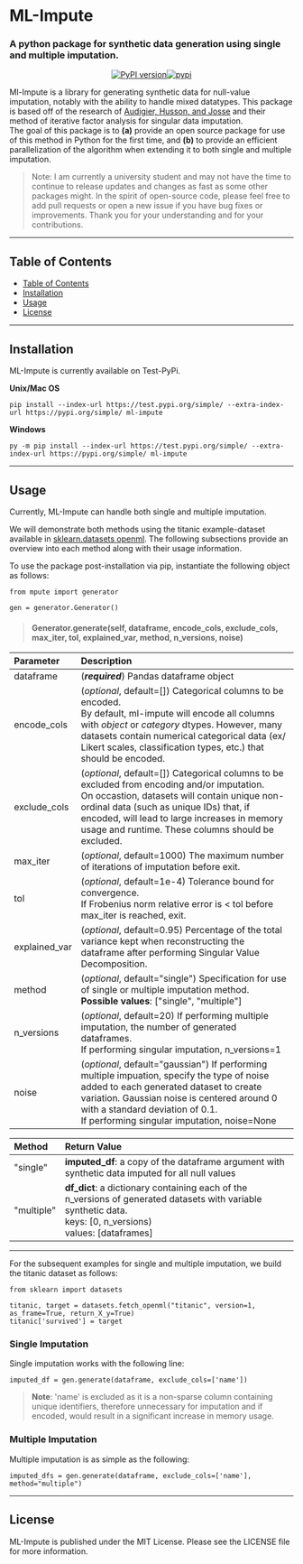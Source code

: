 # ML-Impute

### A python package for synthetic data generation using single and multiple imputation.

<div align="center" style="display: flex; justify-content: center;">

<a href="https://pypi.python.org/pypi/">
<img src ="https://img.shields.io/badge/python-3.x-blue.svg" alt="PyPI version" /></a>

<!-- Build status -->
<!--
<a href="https://travis-ci.org/JoshWeiner/ml-impute?branch=master">
<img src ="https://img.shields.io/travis/JoshWeiner/ml-impute/master.svg?style=for-the-badge" alt="Build Status"/></a>
-->

<!-- Test coverage -->
<!--
<a href="https://coveralls.io/">
<img src ="https://img.shields.io/codecov/c/gh/JoshWeiner/ml-impute.svg?style=for-the-badge" alt="Coverage Status"/></a>
-->

<a href="https://opensource.org/licenses/MIT">
<img src ="https://img.shields.io/:license-mit-ff69b4.svg" alt="pypi" /></a>

</div>

Ml-Impute is a library for generating synthetic data for null-value imputation, notably with the ability to handle mixed datatypes. This package is based off of the research of [Audigier, Husson, and Josse](https://arxiv.org/pdf/1301.4797.pdf) and their method of iterative factor analysis for singular data imputation. <br>
The goal of this package is to **(a)** provide an open source package for use of this method in Python for the first time, and **(b)** to provide an efficient parallelization of the algorithm when extending it to both single and multiple imputation.

> Note: I am currently a university student and may not have the time to continue to release updates and changes as fast as some other packages might. In the spirit of open-source code, please feel free to add pull requests or open a new issue if you have bug fixes or improvements. Thank you for your understanding and for your contributions.
<hr>

## Table of Contents
- [Table of Contents](#table-of-contents)
- [Installation](#installation)
- [Usage](#usage)
- [License](#license)

<hr>

## Installation

ML-Impute is currently available on Test-PyPi.

**Unix/Mac OS**
```
pip install --index-url https://test.pypi.org/simple/ --extra-index-url https://pypi.org/simple/ ml-impute
```
**Windows**
```
py -m pip install --index-url https://test.pypi.org/simple/ --extra-index-url https://pypi.org/simple/ ml-impute
```
<hr>

## Usage
Currently, ML-Impute can handle both single and multiple imputation.

We will demonstrate both methods using the titanic example-dataset available in [sklearn.datasets openml](https://scikit-learn.org/stable/modules/generated/sklearn.datasets.fetch_openml.html#sklearn.datasets.fetch_openml). The following subsections provide an overview into each method along with their usage information.

To use the package post-installation via pip, instantiate the following object as follows:
```
from mpute import generator

gen = generator.Generator()
```

> #### **Generator.generate**(self, dataframe, encode_cols, exclude_cols, max_iter, tol, explained_var, method, n_versions, noise)
| Parameter | Description |
| :--- | :--- |
| dataframe | (__*required*__) Pandas dataframe object |
| encode_cols | (*optional*, default=[]) Categorical columns to be encoded. <br> By default, ml-impute will encode all columns with *object* or *category* dtypes. However, many datasets contain numerical categorical data (ex/ Likert scales, classification types, etc.) that should be encoded. |
| exclude_cols | (*optional*, default=[]) Categorical columns to be excluded from encoding and/or imputation. <br> On occastion, datasets will contain unique non-ordinal data (such as unique IDs) that, if encoded, will lead to large increases in memory usage and runtime. These columns should be excluded. |
| max_iter | (*optional*, default=1000) The maximum number of iterations of imputation before exit. |
| tol | (*optional*, default=1e-4) Tolerance bound for convergence. <br>If Frobenius norm relative error is < tol before max_iter is reached, exit.|
| explained_var | (*optional*, default=0.95) Percentage of the total variance kept when reconstructing the dataframe after performing Singular Value Decomposition. |
| method | (*optional*, default="single") Specification for use of single or multiple imputation method. <br> **Possible values**: ["single", "multiple"] |
| n_versions | (*optional*, default=20)  If performing multiple imputation, the number of generated dataframes. <br> If performing singular imputation, n_versions=1|
| noise | (*optional*, default="gaussian") If performing multiple impuation, specify the type of noise added to each generated dataset to create variation. Gaussian noise is centered around 0 with a standard deviation of 0.1. <br> If performing singular imputation, noise=None |

| Method | Return Value |
| :--- | :--- |
| "single" | **imputed_df**: a copy of the dataframe argument with synthetic data imputed for all null values |
| "multiple" | **df_dict**: a dictionary containing each of the n_versions of generated datasets with variable synthetic data. <br> keys: [0, n_versions) <br> values: [dataframes]|

<hr>

For the subsequent examples for single and multiple imputation, we build the titanic dataset as follows:
```
from sklearn import datasets

titanic, target = datasets.fetch_openml("titanic", version=1, as_frame=True, return_X_y=True)
titanic['survived'] = target
```

### **Single Imputation**
Single imputation works with the following line:
```
imputed_df = gen.generate(dataframe, exclude_cols=['name'])
```

> **Note**: 'name' is excluded as it is a non-sparse column containing unique identifiers, therefore unnecessary for imputation and if encoded, would result in a significant increase in memory usage.

### **Multiple Imputation**
Multiple imputation is as simple as the following:
```
imputed_dfs = gen.generate(dataframe, exclude_cols=['name'], method="multiple")
```

<hr>

## License
ML-Impute is published under the MIT License. Please see the LICENSE file for more information.